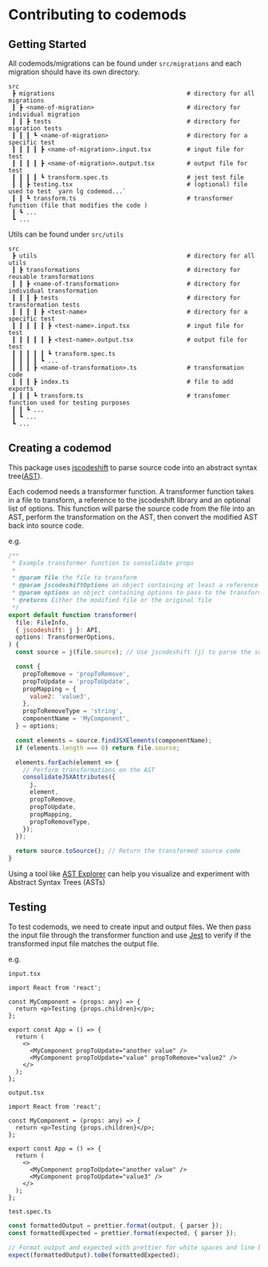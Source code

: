 # Contributing to codemods

## Getting Started

All codemods/migrations can be found under `src/migrations` and each migration should have its own directory.

```
src
 ┣ migrations                                     # directory for all migrations
 ┃ ┣ <name-of-migration>                          # directory for individual migration
 ┃ ┃ ┣ tests                                      # directory for migration tests
 ┃ ┃ ┃ ┗ <name-of-migration>                      # directory for a specific test
 ┃ ┃ ┃ ┃ ┣ <name-of-migration>.input.tsx          # input file for test
 ┃ ┃ ┃ ┃ ┣ <name-of-migration>.output.tsx         # output file for test
 ┃ ┃ ┃ ┃ ┗ transform.spec.ts                      # jest test file
 ┃ ┃ ┣ testing.tsx                                # (optional) file used to test `yarn lg codemod...`
 ┃ ┃ ┗ transform.ts                               # transformer function (file that modifies the code )
 ┃ ┗ ...
 ┗ ...
```

Utils can be found under `src/utils`

```
src
 ┣ utils                                          # directory for all utils
 ┃ ┣ transformations                              # directory for reusable transformations
 ┃ ┃ ┣ <name-of-transformation>                   # directory for individual transformation
 ┃ ┃ ┃ ┣ tests                                    # directory for transformation tests
 ┃ ┃ ┃ ┃ ┣ <test-name>                            # directory for a specific test
 ┃ ┃ ┃ ┃ ┃ ┣ <test-name>.input.tsx                # input file for test
 ┃ ┃ ┃ ┃ ┃ ┣ <test-name>.output.tsx               # output file for test
 ┃ ┃ ┃ ┃ ┃ ┗ transform.spec.ts
 ┃ ┃ ┃ ┃ ┗ ...
 ┃ ┃ ┃ ┣ <name-of-transformation>.ts              # transformation code
 ┃ ┃ ┃ ┣ index.ts                                 # file to add exports
 ┃ ┃ ┃ ┗ transform.ts                             # transfomer function used for testing purposes
 ┃ ┃ ┗ ...
 ┃ ┗ ...
 ┗ ...
```

## Creating a codemod

This package uses [jscodeshift](https://github.com/facebook/jscodeshift) to parse source code into an abstract syntax tree([AST](https://en.wikipedia.org/wiki/Abstract_syntax_tree)).

Each codemod needs a transformer function. A transformer function takes in a file to transform, a reference to the jscodeshift library and an optional list of options. This function will parse the source code from the file into an AST, perform the transformation on the AST, then convert the modified AST back into source code.

e.g.

```jsx
/**
 * Example transformer function to consolidate props
 *
 * @param file the file to transform
 * @param jscodeshiftOptions an object containing at least a reference to the jscodeshift library
 * @param options an object containing options to pass to the transform function
 * @returns Either the modified file or the original file
 */
export default function transformer(
  file: FileInfo,
  { jscodeshift: j }: API,
  options: TransformerOptions,
) {
  const source = j(file.source); // Use jscodeshift (j) to parse the source code into an AST

  const {
    propToRemove = 'propToRemove',
    propToUpdate = 'propToUpdate',
    propMapping = {
      value2: 'value3',
    },
    propToRemoveType = 'string',
    componentName = 'MyComponent',
  } = options;

  const elements = source.findJSXElements(componentName);
  if (elements.length === 0) return file.source;

  elements.forEach(element => {
    // Perform transformations on the AST
    consolidateJSXAttributes({
      j,
      element,
      propToRemove,
      propToUpdate,
      propMapping,
      propToRemoveType,
    });
  });

  return source.toSource(); // Return the transformed source code
}
```

Using a tool like [AST Explorer](https://astexplorer.net/) can help you visualize and experiment with Abstract Syntax Trees (ASTs)

## Testing

To test codemods, we need to create input and output files. We then pass the input file through the transformer function and use [Jest](https://jestjs.io/) to verify if the transformed input file matches the output file.

e.g.

`input.tsx`

```tsx
import React from 'react';

const MyComponent = (props: any) => {
  return <p>Testing {props.children}</p>;
};

export const App = () => {
  return (
    <>
      <MyComponent propToUpdate="another value" />
      <MyComponent propToUpdate="value" propToRemove="value2" />
    </>
  );
};
```

`output.tsx`

```tsx
import React from 'react';

const MyComponent = (props: any) => {
  return <p>Testing {props.children}</p>;
};

export const App = () => {
  return (
    <>
      <MyComponent propToUpdate="another value" />
      <MyComponent propToUpdate="value3" />
    </>
  );
};
```

`test.spec.ts`

```js
const formattedOutput = prettier.format(output, { parser });
const formattedExpected = prettier.format(expected, { parser });

// Format output and expected with prettier for white spaces and line breaks consistency
expect(formattedOutput).toBe(formattedExpected);
```
